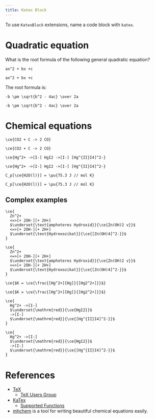 ```yaml
---
title: Katex Block
---
```


To use `KatexBlock` extensions, name a code block with `katex`.

# Quadratic equation

What is the root formula of the following general quadratic equation?

``` katex
ax^2 + bx +c
```

``` plaintext
ax^2 + bx +c
```

The root formula is:

``` katex
-b \pm \sqrt{b^2 - 4ac} \over 2a
```

``` plaintext
-b \pm \sqrt{b^2 - 4ac} \over 2a
```

# Chemical equations

``` katex
\ce{CO2 + C -> 2 CO}
```

``` plaintext
\ce{CO2 + C -> 2 CO}
```

``` katex
\ce{Hg^2+ ->[I-] HgI2 ->[I-] [Hg^{II}I4]^2-}
```

``` plaintext
\ce{Hg^2+ ->[I-] HgI2 ->[I-] [Hg^{II}I4]^2-}
```

``` katex
C_p[\ce{H2O(l)}] = \pu{75.3 J // mol K}
```

``` plaintext
C_p[\ce{H2O(l)}] = \pu{75.3 J // mol K}
```

## Complex examples


``` katex
\ce{
  Zn^2+
  <=>[+ 2OH-][+ 2H+]
  $\underset{\text{amphoteres Hydroxid}}{\ce{Zn(OH)2 v}}$
  <=>[+ 2OH-][+ 2H+]
  $\underset{\text{Hydroxozikat}}{\ce{[Zn(OH)4]^2-}}$
}
```

``` plaintext
\ce{
  Zn^2+
  <=>[+ 2OH-][+ 2H+]
  $\underset{\text{amphoteres Hydroxid}}{\ce{Zn(OH)2 v}}$
  <=>[+ 2OH-][+ 2H+]
  $\underset{\text{Hydroxozikat}}{\ce{[Zn(OH)4]^2-}}$
}
```

``` katex
\ce{$K = \ce{\frac{[Hg^2+][Hg]}{[Hg2^2+]}}$}
```

``` plaintext
\ce{$K = \ce{\frac{[Hg^2+][Hg]}{[Hg2^2+]}}$}
```

``` katex
\ce{
  Hg^2+ ->[I-]
  $\underset{\mathrm{red}}{\ce{HgI2}}$
  ->[I-]
  $\underset{\mathrm{red}}{\ce{[Hg^{II}I4]^2-}}$
}
```

``` plaintext
\ce{
  Hg^2+ ->[I-]
  $\underset{\mathrm{red}}{\ce{HgI2}}$
  ->[I-]
  $\underset{\mathrm{red}}{\ce{[Hg^{II}I4]^2-}}$
}
```

# References

- [TeX](https://en.wikipedia.org/wiki/TeX)
  - [TeX Users Group](https://tug.org/index.html)
- [KaTex](https://katex.org)
  - [Supported Functions](https://katex.org/docs/supported.html)
- [mhchem](https://mhchem.github.io/MathJax-mhchem) is a tool for writing beautiful chemical equations easily.
